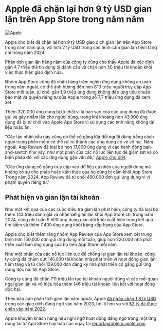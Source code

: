 # Apple đã chặn lại hơn 9 tỷ USD gian lận trên App Store trong năm năm

![Apple](https://www.bleepstatic.com/content/hl-images/2024/02/21/Apple.jpg)

Apple cho biết đã chặn lại hơn 9 tỷ USD giao dịch gian lận trên App Store trong năm năm qua, với hơn 2 tỷ USD trong các lệnh cấm gian lận tiềm tàng chỉ trong năm 2024.

Phân tích gian lận hàng năm của công ty cũng cho thấy Apple đã xác định gần 4,7 triệu thẻ tín dụng bị đánh cắp và chặn hơn 1,6 triệu tài khoản khỏi việc thực hiện giao dịch nữa.

Nhóm App Store cũng đã chặn hàng trăm nghìn ứng dụng không an toàn trong năm ngoái, có thể ảnh hưởng đến hơn 813 triệu người truy cập App Store mỗi tuần, từ chối gần 1,9 triệu ứng dụng không đáp ứng tiêu chuẩn bảo mật và quyền riêng tư của Apple trong số 7,7 triệu ứng dụng đã xem xét.

Thêm 320.000 ứng dụng bị từ chối vì là bản sao của các ứng dụng đã được gửi và gây nhầm lẫn cho người dùng, trong khi khoảng hơn 43.000 ứng dụng đã bị từ chối vào Apple App Store vì sử dụng các tính năng không tài liệu hoặc ẩn.

"Các tác nhân xấu này cũng có thể cố gắng lừa dối người dùng bằng cách ngụy trang phần mềm có thể rủi ro thành các ứng dụng có vẻ vô hại. Năm ngoái, App Review đã loại bỏ hơn 17.000 ứng dụng vì các hành động bait-and-switch như vậy, như một phần của các nỗ lực liên tục để giám sát và có biện pháp đối với các ứng dụng gặp vấn đề," [Apple cho biết](https://www.apple.com/newsroom/2025/05/the-app-store-prevented-more-than-9-billion-usd-in-fraudulent-transactions/).

"Các ứng dụng cố gắng truy cập vào dữ liệu cá nhân của người dùng mà không có sự cho phép hoặc kiến thức của họ cũng bị cấm khỏi App Store. Trong năm 2024, App Review đã từ chối 400.000 đơn gửi ứng dụng vì vi phạm quyền riêng tư."

## Phát hiện và gian lận tài khoản

Như một kết quả của các cuộc điều tra gian lận phát hiện, công ty đã loại bỏ thêm 143 triệu đánh giá và nhận xét gian lận khỏi App Store chỉ trong năm 2024, cũng như gần 9.500 ứng dụng gian dối khỏi xuất hiện trong kết quả tìm kiếm và thêm 7.400 ứng dụng khỏi bảng xếp hạng của App Store.

Apple cho biết thêm rằng nhóm App Review của App Store xem xét trung bình hơn 150.000 đơn gửi ứng dụng mỗi tuần, giúp hơn 220.000 nhà phát triển xuất bản ứng dụng của họ trên App Store mỗi năm.

Như một phần của các nỗ lực liên tục để chống lại gian lận tài khoản, công ty cũng đã chấm dứt 146.000 tài khoản nhà phát triển vì hoạt động gian lận tiềm tàng và từ chối 139.000 đơn đăng ký nhà phát triển cố gắng gửi ứng dụng độc hại tới App Store.

Công ty cũng đã chặn 711 triệu lần tạo tài khoản người dùng vì các mối quan ngại gian lận và vô hiệu hóa thêm 146 triệu tài khoản liên kết với hoạt động độc hại.

Theo báo cáo phân tích gian lận năm ngoái, Apple [đã ngăn chặn 1,8 tỷ USD](https://www.bleepingcomputer.com/news/security/apple-blocked-7-billion-in-fraudulent-app-store-purchases-in-4-years/) trong các giao dịch đáng ngờ vào năm 2023, hơi ít hơn so với [$2 tỷ đã được chặn vào năm 2022](https://www.bleepingcomputer.com/news/apple/apple-blocked-17-million-apps-for-privacy-security-issues-in-2022/).

Apple khuyên khách hàng nếu nghi ngờ hoạt động đáng ngờ trong một ứng dụng tải từ App Store hãy báo cáo ngay tại [reportaproblem.apple.com](https://reportaproblem.apple.com/).